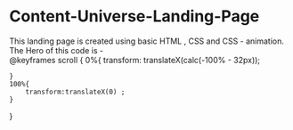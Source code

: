# Content-Universe-Landing-Page
This landing page is created using basic HTML , CSS and CSS - animation.
<br>
The Hero of this code is - 
<br>
@keyframes scroll {
    0%{
        transform: translateX(calc(-100% - 32px));
       
    }
    100%{
        transform:translateX(0) ;
    }
}